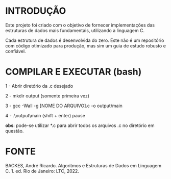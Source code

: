 # INTRODUÇÃO

Este projeto foi criado com o objetivo de fornecer implementações das estruturas de dados mais fundamentais, utilizando a linguagem C.

Cada estrutura de dados é desenvolvida do zero. Este não é um repositório com código otimizado para produção, mas sim um guia de estudo robusto e confiável.

# COMPILAR E EXECUTAR (bash)

1 - Abrir diretório da .c desejado

2 - mkdir output (somente primeira vez)

3 - gcc -Wall -g [NOME DO ARQUIVO].c -o output/main

4 - .\output\main
(shift + enter)
pause

**obs**: pode-se utilizar *.c para abrir todos os arquivos .c no diretório em questão.

# FONTE
BACKES, André Ricardo. Algoritmos e Estruturas de Dados em Linguagem C. 1. ed. Rio de Janeiro: LTC, 2022.